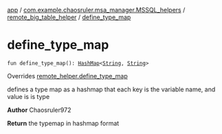 [app](../../index.md) / [com.example.chaosruler.msa_manager.MSSQL_helpers](../index.md) / [remote_big_table_helper](index.md) / [define_type_map](.)

# define_type_map

`fun define_type_map(): `[`HashMap`](https://kotlinlang.org/api/latest/jvm/stdlib/kotlin.collections/-hash-map/index.html)`<`[`String`](https://kotlinlang.org/api/latest/jvm/stdlib/kotlin/-string/index.html)`, `[`String`](https://kotlinlang.org/api/latest/jvm/stdlib/kotlin/-string/index.html)`>`

Overrides [remote_helper.define_type_map](../../com.example.chaosruler.msa_manager.abstraction_classes/remote_helper/define_type_map.md)

defines a type map as a hashmap that each key is the variable name, and value is is type

**Author**
Chaosruler972

**Return**
the typemap in hashmap format

